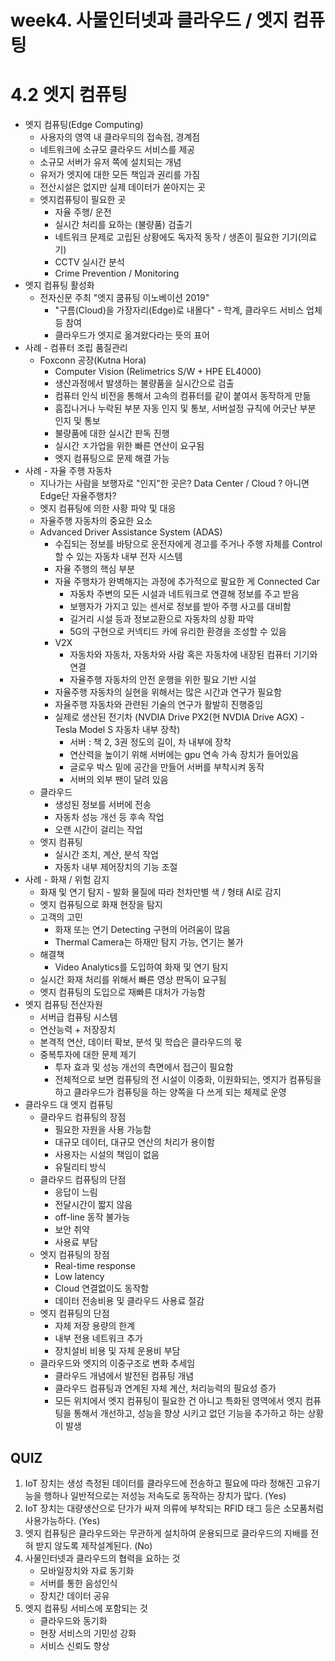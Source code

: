 # week4. 사물인터넷과 클라우드 / 엣지 컴퓨팅

# 4.2 엣지 컴퓨팅

- 엣지 컴퓨팅(Edge Computing)
  - 사용자의 영역 내 클라우듸의 접속점, 경계점
  - 네트워크에 소규모 클라우드 서비스를 제공
  - 소규모 서버가 유저 쪽에 설치되는 개념
  - 유저가 엣지에 대한 모든 책임과 권리를 가짐
  - 전산시설은 없지만 실제 데이터가 쏟아지는 곳
  - 엣지컴퓨팅이 필요한 곳
    - 자율 주행/ 운전
    - 실시간 처리를 요하는 (불량품) 검출기
    - 네트워크 문제로 고립된 상황에도 독자적 동작 / 생존이 필요한 기기(의료기)
    - CCTV 실시간 분석
    - Crime Prevention / Monitoring
- 엣지 컴퓨팅 활성화
  - 전자신문 주최 "엣지 쿰퓨팅 이노베이션 2019"
    - "구름(Cloud)을 가장자리(Edge)로 내몰다" - 학계, 클라우드 서비스 업체 등 참여
    - 클라우드가 엣지로 옮겨왔다라는 뜻의 표어
- 사례 - 컴퓨터 조립 품질관리
  - Foxconn 공장(Kutna Hora)
    - Computer Vision (Relimetrics S/W + HPE EL4000)
    - 생산과정에서 발생하는 불량품을 실시간으로 검출
    - 컴퓨터 인식 비전을 통해서 고속의 컴퓨터를 같이 붙여서 동작하게 만듦
    - 흠집나거나 누락된 부분 자동 인지 및 통보, 서버설정 규칙에 어긋난 부분 인지 및 통보
    - 불량품에 대한 실시간 판독 진행
    - 실시간 ㅈ가업을 위한 빠른 연산이 요구됨
    - 엣지 컴퓨팅으로 문제 해결 가능
- 사례 - 자율 주행 자동차
  - 지나가는 사람을 보행자로 "인지"한 곳은? Data Center / Cloud ? 아니면 Edge단 자율주행차?
  - 엣지 컴퓨팅에 의한 사황 파악 및 대응
  - 자율주행 자동차의 중요한 요소
  - Advanced Driver Assistance System (ADAS)
    - 수집되는 정보를 바탕으로 운전자에게 경고를 주거나 주행 자체를 Control 할 수 있는 자동차 내부 전자 시스템
    - 자율 주행의 핵심 부분
    - 자율 주행차가 완벽해지는 과정에 추가적으로 팔요한 게 Connected Car
      - 자동차 주변의 모든 시설과 네트워크로 연결해 정보를 주고 받음
      - 보행자가 가지고 있는 센서로 정보를 받아 주행 사고를 대비함
      - 길거리 시설 등과 정보교환으로 자동차의 상황 파악
      - 5G의 구현으로 커넥티드 카에 유리한 환경을 조성할 수 있음
    - V2X
      - 자동차와 자동차, 자동차와 사람 혹은 자동차에 내장된 컴퓨터 기기와 연결
      - 자율주행 자동차의 안전 운행을 위한 필요 기반 시설
    - 자율주행 자동차의 실현을 위해서는 많은 시간과 연구가 필요함
    - 자율주행 자동차와 관련된 기술의 연구가 활발히 진행중임
    - 실제로 생산된 전기차 (NVDIA Drive PX2(현 NVDIA Drive AGX) - Tesla Model S 자동차 내부 장착)
      - 서버 : 책 2, 3권 정도의 길이, 차 내부에 장착
      - 연산력을 높이기 위해 서버에는 gpu 연속 가속 장치가 들어있음
      - 글로우 박스 밑에 공간을 만들어 서버를 부착시켜 동작
      - 서버의 외부 팬이 달려 있음
  - 클라우드
    - 생성된 정보를 서버에 전송
    - 자동차 성능 개선 등 후속 작업
    - 오랜 시간이 걸리는 작업
  - 엣지 컴퓨팅
    - 실시간 조치, 계산, 분석 작업
    - 자동차 내부 제어장치의 기능 조절
- 사례 - 화재 / 위험 감지
  - 화재 및 연기 탐지 - 발화 물질에 따라 천차만별 색 / 형태 AI로 감지
  - 엣지 컴퓨팅으로 화재 현장을 탐지
  - 고객의 고민
    - 화재 또는 연기 Detecting 구현의 어려움이 많음
    - Thermal Camera는 하재만 탐지 가능, 연기는 불가
  - 해결책
    - Video Analytics를 도입하여 화재 및 연기 탐지
  - 실시간 화재 처리를 위해서 빠른 영상 판독이 요구됨
  - 엣지 컴퓨팅의 도입으로 재빠른 대처가 가능함
- 엣지 컴퓨팅 전산자원
  - 서버급 컴퓨팅 시스템
  - 연산능력 + 저장장치
  - 본격적 연산, 데이터 확보, 분석 및 학습은 클라우드의 몫
  - 중복투자에 대한 문제 제기
    - 투자 효과 및 성능 개선의 측면에서 접근이 필요함
    - 전체적으로 보면 컴퓨팅의 전 시설이 이중화, 이원화되는, 엣지가 컴퓨팅을 하고 클라우드가 컴퓨팅을 하는 양쪽을 다 쓰게 되는 체제로 운영
- 클라우드 대 엣지 컴퓨팅
  - 클라우드 컴퓨팅의 장점
    - 필요한 자원을 사용 가능함
    - 대규모 데이터, 대규모 연산의 처리가 용이함
    - 사용자는 시설의 책임이 없음
    - 유틸리티 방식
  - 클라우드 컴퓨팅의 단점
    - 응답이 느림
    - 전달시간이 짧지 않음
    - off-line 동작 불가능
    - 보안 취약
    - 사용료 부담
  - 엣지 컴퓨팅의 장점
    - Real-time response
    - Low latency
    - Cloud 연결없이도 동작함
    - 데이터 전송비용 및 클라우드 사용료 절감
  - 엣지 컴퓨팅의 단점
    - 자체 저장 용량의 한계
    - 내부 전용 네트워크 추가
    - 장치설비 비용 및 자체 운용비 부담
  - 클라우드와 엣지의 이중구조로 변화 추세임
    - 클라우드 개념에서 발전된 컴퓨팅 개념
    - 클라우드 컴퓨팅과 연계된 자체 계산, 처리능력의 필요성 증가
    - 모든 위치에서 엣지 컴퓨팅이 필요한 건 아니고 특화된 영역에서 엣지 컴퓨팅을 통해서 개선하고, 성능을 향상 시키고 없던 기능을 추가하고 하는 상황이 발생



## QUIZ

1. IoT 장치는 생성 측정된 데이터를 클라우드에 전송하고 필요에 따라 정해진 고유기능을 행하나 일반적으로는 저성능 저속도로 동작하는 장치가 많다. (Yes)
2. IoT 장치는 대량생산으로 단가가 싸져 의류에 부착되는 RFID 태그 등은 소모품처럼 사용가능하다. (Yes)
3. 엣지 컴퓨팅은 클라우드와는 무관하게 설치하여 운용되므로 클라우드의 지배를 전혀 받지 않도록 제작설계된다. (No)
4. 사물인터넷과 클라우드의 협력을 요하는 것
   - 모바일장치와 자료 동기화
   - 서버를 통한 음성인식
   - 장치간 데이터 공유
5. 엣지 컴퓨팅 서비스에 포함되는 것
   - 클라우드와 동기화
   - 현장 서비스의 기민성 강화
   - 서비스 신뢰도 향상

